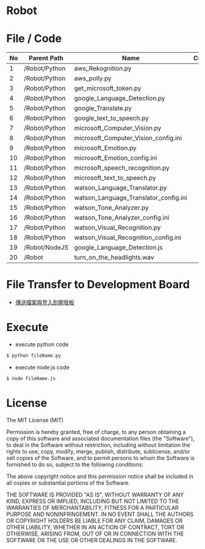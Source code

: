 # Robot

File / Code
==============    
                                    
|No | Parent Path | Name  | Comment  | 
|---|---|---|---|
|  1 |  /Robot/Python | aws_Rekognition.py |  |
|  2 |  /Robot/Python | aws_polly.py |  |
|  3 |  /Robot/Python | get_microsoft_token.py |  |
|  4 |  /Robot/Python | google_Language_Detection.py |  |
|  5 |  /Robot/Python | google_Translate.py |  |
|  6 |  /Robot/Python | google_text_to_speech.py |  |
|  7 |  /Robot/Python | microsoft_Computer_Vision.py |  |
|  8 |  /Robot/Python | microsoft_Computer_Vision_config.ini |  |
|  9 |  /Robot/Python | microsoft_Emotion.py |  |
|  10 |  /Robot/Python | microsoft_Emotion_config.ini |  |
|  11 |  /Robot/Python | microsoft_speech_recognition.py |  |
|  12 |  /Robot/Python | microsoft_text_to_speech.py |  |
|  13 |  /Robot/Python | watson_Language_Translator.py |  |
|  14 |  /Robot/Python | watson_Language_Translator_config.ini |  |
|  15 |  /Robot/Python | watson_Tone_Analyzer.py |  |
|  16 |  /Robot/Python | watson_Tone_Analyzer_config.ini |  |
|  17 |  /Robot/Python | watson_Visual_Recognition.py |  |
|  18 |  /Robot/Python | watson_Visual_Recognition_config.ini |  |
|  19 |  /Robot/NodeJS | google_Language_Detection.js |  |
|  20 |  /Robot | turn_on_the_headlights.wav |  |

File Transfer to Development Board
==============
* [傳送檔案與登入到開發板](http://oranwind.org/-linkit/)

Execute
==============

- execute python code
```bash
$ python fileName.py
```

- execute node.js code
```bash
$ node fileName.js
```


License
==============

The MIT License (MIT)

Permission is hereby granted, free of charge, to any person obtaining a copy of this software and associated documentation files (the "Software"), to deal in the Software without restriction, including without limitation the rights to use, copy, modify, merge, publish, distribute, sublicense, and/or sell copies of the Software, and to permit persons to whom the Software is furnished to do so, subject to the following conditions:

The above copyright notice and this permission notice shall be included in all copies or substantial portions of the Software.

THE SOFTWARE IS PROVIDED "AS IS", WITHOUT WARRANTY OF ANY KIND, EXPRESS OR IMPLIED, INCLUDING BUT NOT LIMITED TO THE WARRANTIES OF MERCHANTABILITY, FITNESS FOR A PARTICULAR PURPOSE AND NONINFRINGEMENT. IN NO EVENT SHALL THE AUTHORS OR COPYRIGHT HOLDERS BE LIABLE FOR ANY CLAIM, DAMAGES OR OTHER LIABILITY, WHETHER IN AN ACTION OF CONTRACT, TORT OR OTHERWISE, ARISING FROM, OUT OF OR IN CONNECTION WITH THE SOFTWARE OR THE USE OR OTHER DEALINGS IN THE SOFTWARE.
